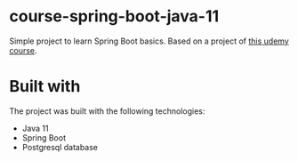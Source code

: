 # course-spring-boot-java-11

Simple project to learn Spring Boot basics. Based on a project of [this udemy course](https://www.udemy.com/course/java-curso-completo/).

# Built with

The project was built with the following technologies:

- Java 11
- Spring Boot
- Postgresql database

